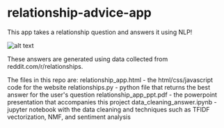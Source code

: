 # relationship-advice-app

This app takes a relationship question and answers it using NLP!

![alt text](https://github.com/maludee/relationship-advice-app/app-pic.png)

These answers are generated using data collected from reddit.com/r/relationships. 

The files in this repo are:
relationship_app.html - the html/css/javascript code for the website
relationships.py - python file that returns the best answer for the user's question
relationship_app_ppt.pdf - the powerpoint presentation that accompanies this project
data_cleaning_answer.ipynb - jupyter notebook with the data cleaning and techniques such as TFIDF vectorization, NMF, and sentiment analysis





